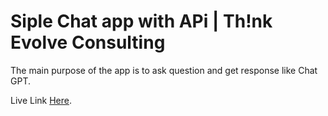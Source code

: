 # Siple Chat app with APi | Th!nk Evolve Consulting

The main purpose of the app is to ask question and get response like Chat GPT.

Live Link [Here](https://github.com/facebook/create-react-app).

